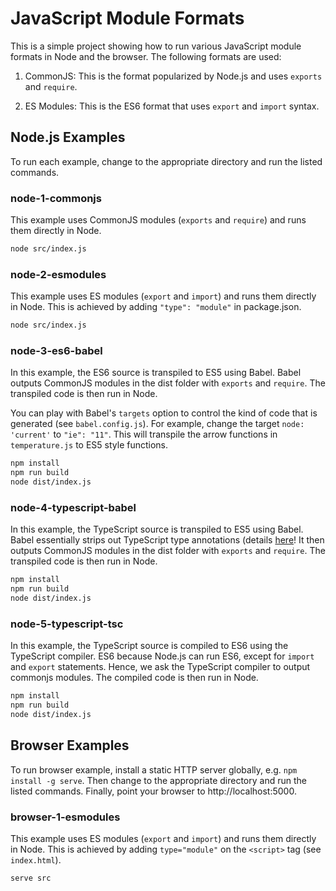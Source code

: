 # JavaScript Module Formats

This is a simple project showing how to run various JavaScript module formats in
Node and the browser. The following formats are used:

1. CommonJS: This is the format popularized by Node.js and uses `exports` and
   `require`.

2. ES Modules: This is the ES6 format that uses `export` and `import` syntax.

## Node.js Examples

To run each example, change to the appropriate directory and run the listed
commands.

### node-1-commonjs

This example uses CommonJS modules (`exports` and `require`) and runs them
directly in Node.

```bash
node src/index.js
```

### node-2-esmodules

This example uses ES modules (`export` and `import`) and runs them directly in
Node. This is achieved by adding `"type": "module"` in package.json.

```bash
node src/index.js
```

### node-3-es6-babel

In this example, the ES6 source is transpiled to ES5 using Babel. Babel outputs
CommonJS modules in the dist folder with `exports` and `require`. The transpiled
code is then run in Node.

You can play with Babel's `targets` option to control the kind of code that is
generated (see `babel.config.js`). For example, change the target
`node: 'current'` to `"ie": "11"`. This will transpile the arrow functions in
`temperature.js` to ES5 style functions.

```bash
npm install
npm run build
node dist/index.js
```

### node-4-typescript-babel

In this example, the TypeScript source is transpiled to ES5 using Babel. Babel
essentially strips out TypeScript type annotations (details
[here](https://babeljs.io/docs/en/#type-annotations-flow-and-typescript)! It
then outputs CommonJS modules in the dist folder with `exports` and `require`.
The transpiled code is then run in Node.

```bash
npm install
npm run build
node dist/index.js
```

### node-5-typescript-tsc

In this example, the TypeScript source is compiled to ES6 using the TypeScript
compiler. ES6 because Node.js can run ES6, except for `import` and `export`
statements. Hence, we ask the TypeScript compiler to output commonjs modules.
The compiled code is then run in Node.

```bash
npm install
npm run build
node dist/index.js
```

## Browser Examples

To run browser example, install a static HTTP server globally, e.g.
`npm install -g serve`. Then change to the appropriate directory and run the
listed commands. Finally, point your browser to http://localhost:5000.

### browser-1-esmodules

This example uses ES modules (`export` and `import`) and runs them directly in
Node. This is achieved by adding `type="module"` on the `<script>` tag (see
`index.html`).

```bash
serve src
```
